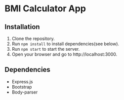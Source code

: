 # BMI Calculator App

## Installation
1. Clone the repository.
2. Run `npm install` to install dependencies(see below).
3. Run `npm start` to start the server.
4. Open your browser and go to http://localhost:3000.

## Dependencies
- Express.js
- Bootstrap
- Body-parser
